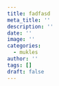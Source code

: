 ```yaml
---
title: fadfasd
meta_title: ''
description: ''
date: ''
image: ''
categories:
  - mukles
author: ''
tags: []
draft: false
---
```

